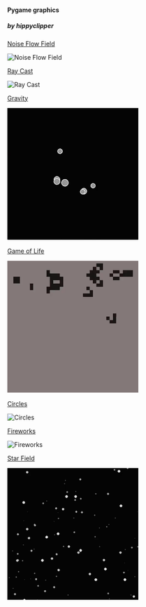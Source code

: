 #### Pygame graphics
##### by hippyclipper

[Noise Flow Field](./src/noiseFlowField.py)

<img src="./img/flowField.gif" alt="Noise Flow Field" width="300" height="300">

[Ray Cast](./src/rayCast.py)

<img src="./img/rayTraceGif.gif" alt="Ray Cast" width="300" height="300">

[Gravity](./src/gravity.py)

<img src="./img/gravityGifDemo.gif" alt="Gravity" width="300" height="300">

[Game of Life](./src/gameOfLife.py)


<img src="./img/gameOfLifeGif.gif" alt="Game of Life" width="300" height="300">

[Circles](./src/cirlces.py)


<img src="./img/workingBigCircle.gif" alt="Circles" width="300" height="300">

[Fireworks](./src/fireworks.py)


<img src="./img/fireworks.gif" alt="Fireworks" width="300" height="300">

[Star Field](./src/starfield.py)


<img src="./img/starfield_gif.gif" alt="Star Field" width="300" height="300">

